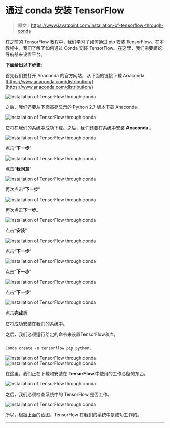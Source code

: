 # 通过 conda 安装 TensorFlow

> 原文：<https://www.javatpoint.com/installation-of-tensorflow-through-conda>

在之前的 TensorFlow 教程中，我们学习了如何通过 pip 安装 TensorFlow。在本教程中，我们了解了如何通过 Conda 安装 TensorFlow。在这里，我们需要蟒蛇导航器来设置平台。

**下面给出以下步骤:**

首先我们要打开 Anaconda 的官方网站，从下面的链接下载 Anaconda:[https://www.anaconda.com/distribution/](https://www.anaconda.com/distribution/)

![Installation of TensorFlow through conda](img/86320cd3a5d6498b4c4813480e6e6cd9.png)

之后，我们还要从下面高亮显示的 Python 2.7 版本下载 Anaconda。

![Installation of TensorFlow through conda](img/3bf89281a3f8ecace2ae87fa13485753.png)

它将在我们的系统中成功下载。之后，我们还要在系统中安装 **Anaconda** 。

![Installation of TensorFlow through conda](img/31e11436548bf6950cd5fe22894c51a2.png)

点击“**下一步**”

![Installation of TensorFlow through conda](img/dfaf6de9e159bfa79a0deb0a263f78bf.png)

点击“**我同意**”

![Installation of TensorFlow through conda](img/51c35172cd41d71bf48237c0c0473cc6.png)

再次点击“**下一步**”

![Installation of TensorFlow through conda](img/f9866b778ebba858b926570a3e950390.png)

再次点击**下一步**。

![Installation of TensorFlow through conda](img/b4e10d8d18190753f1f153da8a8c6b6a.png)

点击“**安装**”

![Installation of TensorFlow through conda](img/a1edbfe7b92fbc35d5981dea52226bd8.png)

点击“**下一步**”

![Installation of TensorFlow through conda](img/c2ae2d3cecfac41ba11ef48be84dc1ba.png)

点击“**下一步**”

![Installation of TensorFlow through conda](img/9f39dc48175b1d39b9bd2d1d975efe7e.png)

点击“**下一步**”

![Installation of TensorFlow through conda](img/a0b0cbed6f68a4198b58a9264ea9b894.png)

点击**完成**后

它将成功安装在我们的系统中。

之后，我们必须运行给定的命令来设置TensorFlow和库。

```

Conda create -n tensorflow pip python.

```

![Installation of TensorFlow through conda](img/57a84b21b7d6b59a7a370f2d348b3d96.png)
![Installation of TensorFlow through conda](img/7dcf9439bce7c3806b391166a6f7ed4c.png)

在这里，我们正在下载和安装在 **TensorFlow** 中使用的工作必备的东西。

![Installation of TensorFlow through conda](img/b5b0da6d2d39c7b1f5598bc8244f56f2.png)

之后，我们必须检查系统中的 TensorFlow 是否工作。

![Installation of TensorFlow through conda](img/21b4611f7d1769bd658e98616c9509bc.png)

所以，根据上面的截图，TensorFlow 在我们的系统中是成功工作的。

* * *